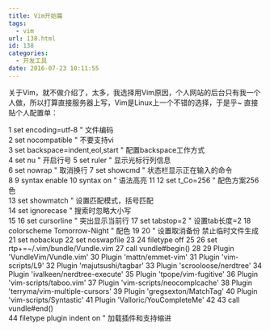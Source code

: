 ```yaml
---
title: Vim开始篇
tags:
  - vim
url: 138.html
id: 138
categories:
  - 开发工具
date: 2016-07-23 10:11:55
---
```


关于Vim，就不做介绍了，太多，我选择用Vim原因，个人网站的后台只有我一个人做，所以打算直接服务器上写，Vim是Linux上一个不错的选择，于是乎~ 直接贴个人配置单：

  1 set encoding=utf-8 " 文件编码                                                                                                                                                                                                                                             
  2 set nocompatible " 不要支持vi                                                                                                      
  3 set backspace=indent,eol,start " 配置backspace工作方式                                                                             
  4 set nu " 开启行号
  5 set ruler " 显示光标行列信息                                                                                                       
  6 set nowrap " 取消换行
  7 set showcmd " 状态栏显示正在输入的命令                                                                                             
  8 
  9 syntax enable
 10 syntax on " 语法高亮
 11 
 12 set t_Co=256 " 配色方案256色                                                                                                       
 13 set showmatch " 设置匹配模式，括号匹配                                                                                             
 14 set ignorecase " 搜索时忽略大小写                                                                                                  
 15 
 16 set cursorline " 突出显示当前行
 17 set tabstop=2 " 设置tab长度=2
 18 colorscheme Tomorrow-Night " 配色
 19 
 20 " 设置取消备份 禁止临时文件生成
 21 set nobackup
 22 set noswapfile
 23 
 24 filetype off
 25 
 26 set rtp+=~/.vim/bundle/Vundle.vim
 27 call vundle#begin()
 28 
 29 Plugin 'VundleVim/Vundle.vim'
 30 Plugin 'mattn/emmet-vim'
 31 Plugin 'vim-scripts/L9'
 32 Plugin 'majutsushi/tagbar'
 33 Plugin 'scrooloose/nerdtree'
 34 Plugin 'ivalkeen/nerdtree-execute'
 35 Plugin 'tpope/vim-fugitive'
 36 Plugin 'vim-scripts/taboo.vim'
 37 Plugin 'vim-scripts/neocomplcache'
 38 Plugin 'terryma/vim-multiple-cursors'
 39 Plugin 'gregsexton/MatchTag'
 40 Plugin 'vim-scripts/Syntastic'
 41 Plugin 'Valloric/YouCompleteMe'
 42 
 43 call vundle#end()       
 44 filetype plugin indent on " 加载插件和支持缩进